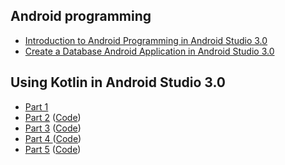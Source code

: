 <h2>Android programming</h2>
<ul>
<li><a href="https://dzone.com/articles/introduction-to-android-programming-using-the-andr">Introduction to Android Programming in Android Studio 3.0</a></li>
<li><a href="https://dzone.com/articles/create-a-database-android-application-in-android-s">Create a Database Android Application in Android Studio 3.0</a></li>
</ul>
<h2>Using Kotlin in Android Studio 3.0</h2>
<ul>
<li><a href="https://dzone.com/articles/using-kotlin-in-android-studio-30-part-1">Part 1</a></li>
<li><a href="https://dzone.com/articles/using-kotlin-in-android-studio-30-part-2">Part 2</a> (<a href="https://github.com/TranNgocMinh/Kotlin-and-Android/tree/master/Part2">Code</a>)</li>
<li><a href="https://dzone.com/articles/using-kotlin-in-android-studio-30-part-3">Part 3</a> (<a href="https://github.com/TranNgocMinh/Kotlin-and-Android/tree/master/Part3">Code</a>)</li>
<li><a href="https://dzone.com/articles/using-kotlin-in-android-studio-30-part-4">Part 4 </a> (<a href="https://github.com/TranNgocMinh/Kotlin-and-Android/tree/master/Part4">Code</a>)</li>
<li><a href="https://dzone.com/articles/using-kotlin-in-android-studio-30-part-5">Part 5</a> (<a href="https://github.com/TranNgocMinh/Kotlin-and-Android/tree/master/Part5">Code</a>)</li>
</ul>

